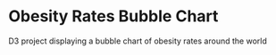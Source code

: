 # Obesity Rates Bubble Chart

D3 project displaying a bubble chart of obesity rates around the world
